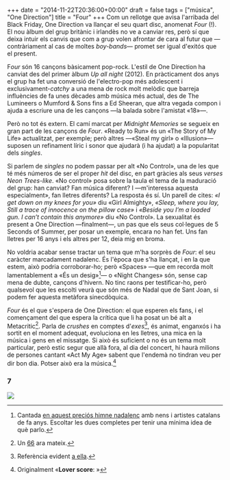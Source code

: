 +++
date = "2014-11-22T20:36:00+00:00"
draft = false
tags = ["música", "One Direction"]
title = "Four"
+++
Com un rellotge que avisa l'arribada del Black Friday, One Direction va llançar el seu quart disc, anomenat *Four* (!). El nou àlbum del grup britànic i irlandès no ve a canviar res, però sí que deixa intuir els canvis que com a grup volen afrontar de cara al futur que —contràriament al cas de moltes *boy-bands*— promet ser igual d'exitós que el present. 

<!-- more -->

<span class="pDropCap">F</span>*our* són 16 cançons bàsicament pop-rock. L'estil de One Direction ha canviat des del primer àlbum _Up all night_ (2012). En pràcticament dos anys el grup ha fet una conversió de l'electro-pop més adolescent i exclusivament-_catchy_ a una mena de rock molt melòdic que barreja influències de fa unes dècades amb música més actual, des de The Lumineers o Mumford & Sons fins a Ed Sheeran, que altra vegada compon i ajuda a escriure una de les cançons —la balada sobre l'amistat «18»—.

Però no tot és extern. El camí marcat per _Midnight Memories_ se segueix en gran part de les cançons de _Four_. «Ready to Run» és un «The Story of My Life» actualitzat, per exemple; però altres —«Steal my girl» o «Illusion»— suposen un refinament líric i sonor que ajudarà (i ha ajudat) a la popularitat dels _singles_. 

Si parlem de _singles_ no podem passar per alt «No Control», una de les que té més números de ser el proper _hit_ del disc, en part gràcies als seus _verses_ _Neon Trees-like_. «No control» posa sobre la taula el tema de la maduració del grup: han canviat? Fan música diferent? I —m'interessa aquesta especialment», fan lletres diferents? La resposta és sí. Un parell de cites: *«I get down on my knees for you»* diu «Girl Almighty», *«Sleep, where you lay, Still a trace of innocence on the pillow case»* i *«Beside you I’m a loaded gun. I can’t contain this anymore»* diu «No Control». La sexualitat és present a One Direction —finalment—, un pas que els seus col·legues de 5 Seconds of Summer, per posar un exemple, encara no han fet. Uns fan lletres per 16 anys i els altres per 12, deia mig en broma.

No voldria acabar sense tractar un tema que m'ha sorprès de _Four_: el seu caràcter marcadament nadalenc. És l'època que s'ha llançat, i en la que estem, això podria corroborar-ho; però «Spaces» —que em recorda molt lamentablement a «És un desig»[^1]— o «Night Changes» són, sense cap mena de dubte, cançons d'hivern. No tinc raons per testificar-ho, però qualsevol que les escolti veurà que són més de Nadal que de Sant Joan, si podem fer aquesta metàfora sinecdòquica.

_Four_ és el que s'espera de One Direction: el que esperen els fans, i el començament del que espera la crítica que li ha posat un bé alt a Metacritic[^2]. Parla de _crushes_ en comptes d'*exes*[^3], és animat, enganxós i ha sortit en el moment adequat, evoluciona en les lletres, una mica en la música i gens en el missatge. Si això és suficient o no és un tema molt particular, però estic segur que allà fora, al dia del concert, hi haurà milions de persones cantant «Act My Age» sabent que l'endemà no tindran veu per dir bon dia. Potser això era la música.[^4]

### 7

[^1]: Cantada [en aquest preciós himne nadalenc](http://youtu.be/foug94g5r6M?t=1m19s) amb nens i artistes catalans de fa anys. Escoltar les dues completes per tenir una mínima idea de què parlo.
[^2]: Un [66](http://www.metacritic.com/music/four/one-direction) ara mateix.
[^3]: Referència evident [a ella](http://enricllonch.com/post/101369090519/1989).
[^4]: Originalment «**Lover score**: <span class="fa fa-heart"></span> <span class="fa fa-heart"></span> <span class="fa fa-heart"></span>»


<img id="splashFade" src="http://i.imgur.com/Ar14mp9.jpg">